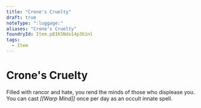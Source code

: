 ```yaml
---
title: "Crone's Cruelty"
draft: true
noteType: ":luggage:"
aliases: "Crone's Cruelty"
foundryId: Item.pBIK5Ndo14p3b1nl
tags:
  - Item
---
```


# Crone's Cruelty

Filled with rancor and hate, you rend the minds of those who displease you. You can cast _[[Warp Mind]]_ once per day as an occult innate spell.
